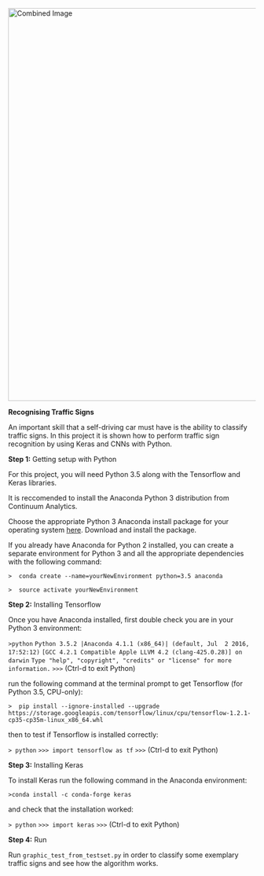 <img src="" width="800" alt="Combined Image" />

**Recognising Traffic Signs**

An important skill that a self-driving car must have is the ability to classify traffic signs. In this project it is shown how to perform traffic sign recognition by using Keras and CNNs with Python. 

**Step 1:** Getting setup with Python

For this project, you will need Python 3.5 along with the Tensorflow and Keras libraries.

It is reccomended to install the Anaconda Python 3 distribution from Continuum Analytics.

Choose the appropriate Python 3 Anaconda install package for your operating system <A HREF="https://www.continuum.io/downloads" target="_blank">here</A>.   Download and install the package.

If you already have Anaconda for Python 2 installed, you can create a separate environment for Python 3 and all the appropriate dependencies with the following command:

`>  conda create --name=yourNewEnvironment python=3.5 anaconda`

`>  source activate yourNewEnvironment`

**Step 2:** Installing Tensorflow

Once you have Anaconda installed, first double check you are in your Python 3 environment:

`>python`
`Python 3.5.2 |Anaconda 4.1.1 (x86_64)| (default, Jul  2 2016, 17:52:12)`
`[GCC 4.2.1 Compatible Apple LLVM 4.2 (clang-425.0.28)] on darwin`
`Type "help", "copyright", "credits" or "license" for more information.`
`>>>`
(Ctrl-d to exit Python)

run the following command at the terminal prompt to get Tensorflow (for Python 3.5, CPU-only):

`>  pip install --ignore-installed --upgrade https://storage.googleapis.com/tensorflow/linux/cpu/tensorflow-1.2.1-cp35-cp35m-linux_x86_64.whl`

then to test if Tensorflow is installed correctly:

`> python`
`>>> import tensorflow as tf`
`>>>`
(Ctrl-d to exit Python)

**Step 3:** Installing Keras

To install Keras run the following command in the Anaconda environment:

`>conda install -c conda-forge keras`

and check that the installation worked:

`> python`
`>>> import keras`
`>>>`
(Ctrl-d to exit Python)

**Step 4:** Run

Run `graphic_test_from_testset.py` in order to classify some exemplary traffic signs and see how the algorithm works.
